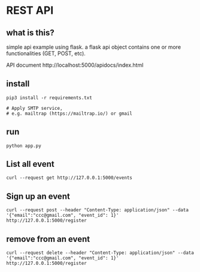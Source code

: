 # REST API

## what is this?
simple api example using flask. a flask api object contains one or more functionalities (GET, POST, etc). 

API document http://localhost:5000/apidocs/index.html

## install

```
pip3 install -r requirements.txt

# Apply SMTP service, 
# e.g. mailtrap (https://mailtrap.io/) or gmail
```

## run
```
python app.py
```

## List all event
```
curl --request get http://127.0.0.1:5000/events
```

## Sign up an event
```
curl --request post --header "Content-Type: application/json" --data '{"email":"ccc@gmail.com", "event_id": 1}' http://127.0.0.1:5000/register
```

## remove from an event
```
curl --request delete --header "Content-Type: application/json" --data '{"email":"ccc@gmail.com", "event_id": 1}' http://127.0.0.1:5000/register
```